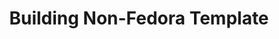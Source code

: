 ---
lang: es
layout: doc
redirect_from:
- /es/wiki/BuildingNonFedoraTemplate/
- /es/doc/BuildingNonFedoraTemplate/
- /es/doc/building-non-fedora-template/
redirect_to: https://github.com/Qubes-Community/Contents/blob/master/docs/building/building-non-fedora-template.md
ref: 117
title: Building Non-Fedora Template
---
